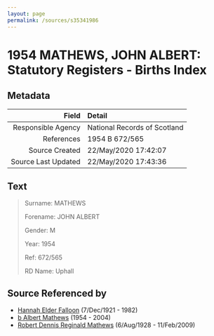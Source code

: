 ```yaml
---
layout: page
permalink: /sources/s35341986
---
```


# 1954 MATHEWS, JOHN ALBERT: Statutory Registers - Births Index

## Metadata
Field | Detail
---:|:---
Responsible Agency | National Records of Scotland
References | 1954 B 672/565
Source Created | 22/May/2020 17:42:07
Source Last Updated | 22/May/2020 17:43:36

## Text

> Surname: MATHEWS
>
> Forename: JOHN ALBERT
>
> Gender: M
>
> Year: 1954
>
> Ref: 672/565
>
> RD Name: Uphall
>

## Source Referenced by

* [Hannah Elder Falloon](../people/@97706646@-hannah-elder-falloon-b1921-12-7-d1982.md) (7/Dec/1921 - 1982)
* [b Albert Mathews](../people/@35875756@-b-albert-mathews-b1954-d2004.md) (1954 - 2004)
* [Robert Dennis Reginald Mathews](../people/@58223940@-robert-dennis-reginald-mathews-b1928-8-6-d2009-2-11.md) (6/Aug/1928 - 11/Feb/2009)
